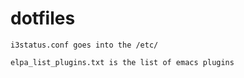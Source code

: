 # dotfiles

```
i3status.conf goes into the /etc/
```
```
elpa_list_plugins.txt is the list of emacs plugins
```
